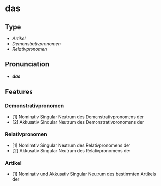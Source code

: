 # das
## Type
- _Artikel_
- _Demonstrativpronomen_
- _Relativpronomen_
## Pronunciation
- **_das_**
## Features
### Demonstrativpronomen
- [1] Nominativ Singular Neutrum des Demonstrativpronomens der
- [2] Akkusativ Singular Neutrum des Demonstrativpronomens der
### Relativpronomen
- [1] Nominativ Singular Neutrum des Relativpronomens der
- [2] Akkusativ Singular Neutrum des Relativpronomens der
### Artikel
- [1] Nominativ und Akkusativ Singular Neutrum des bestimmten Artikels der
